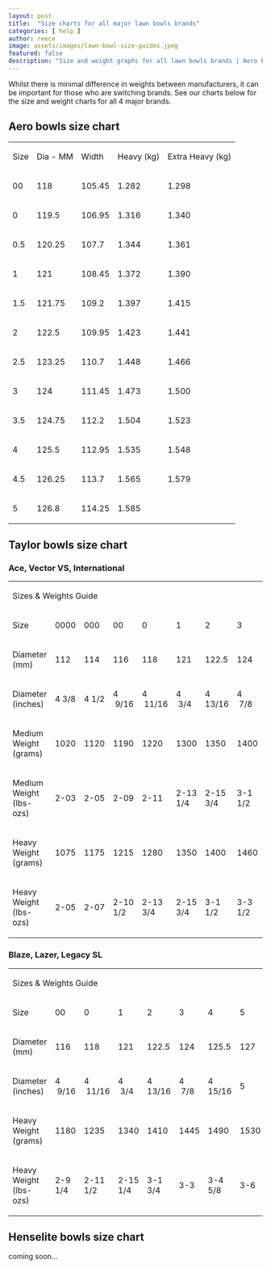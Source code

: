 ```yaml
---
layout: post
title:  "Size charts for all major lawn bowls brands"
categories: [ help ]
author: reece
image: assets/images/lawn-bowl-size-guides.jpeg
featured: false
description: "Size and weight graphs for all lawn bowls brands | Aero bowls size chart | Taylor bowls size chart | Drakes bowls Pride size chart | Henselite bowls size chart"
---
```


Whilst there is minimal difference in weights between manufacturers, it can be important for those who are switching brands. See our charts below for the size and weight charts for all 4 major brands.

## Aero bowls size chart

<table class="c7"><tbody><tr class="c25"><td class="c15" colspan="1" rowspan="1"><p class="c1"><span class="c26">Size</span></p></td><td class="c14" colspan="1" rowspan="1"><p class="c1"><span class="c26">Dia - MM</span></p></td><td class="c17" colspan="1" rowspan="1"><p class="c1"><span class="c26">Width</span></p></td><td class="c13" colspan="1" rowspan="1"><p class="c1"><span class="c26">Heavy (kg)</span></p></td><td class="c8" colspan="1" rowspan="1"><p class="c1"><span class="c26">Extra Heavy (kg)</span></p></td></tr><tr class="c25"><td class="c15" colspan="1" rowspan="1"><p class="c1"><span class="c6">00</span></p></td><td class="c14" colspan="1" rowspan="1"><p class="c1"><span class="c6">118</span></p></td><td class="c17" colspan="1" rowspan="1"><p class="c1"><span class="c6">105.45</span></p></td><td class="c13" colspan="1" rowspan="1"><p class="c1"><span class="c6">1.282</span></p></td><td class="c8" colspan="1" rowspan="1"><p class="c1"><span class="c6">1.298</span></p></td></tr><tr class="c25"><td class="c15" colspan="1" rowspan="1"><p class="c1"><span class="c6">0</span></p></td><td class="c14" colspan="1" rowspan="1"><p class="c1"><span class="c6">119.5</span></p></td><td class="c17" colspan="1" rowspan="1"><p class="c1"><span class="c6">106.95</span></p></td><td class="c13" colspan="1" rowspan="1"><p class="c1"><span class="c6">1.316</span></p></td><td class="c8" colspan="1" rowspan="1"><p class="c1"><span class="c6">1.340</span></p></td></tr><tr class="c25"><td class="c15" colspan="1" rowspan="1"><p class="c1"><span class="c6">0.5</span></p></td><td class="c14" colspan="1" rowspan="1"><p class="c1"><span class="c6">120.25</span></p></td><td class="c17" colspan="1" rowspan="1"><p class="c1"><span class="c6">107.7</span></p></td><td class="c13" colspan="1" rowspan="1"><p class="c1"><span class="c6">1.344</span></p></td><td class="c8" colspan="1" rowspan="1"><p class="c1"><span class="c6">1.361</span></p></td></tr><tr class="c25"><td class="c15" colspan="1" rowspan="1"><p class="c1"><span class="c6">1</span></p></td><td class="c14" colspan="1" rowspan="1"><p class="c1"><span class="c6">121</span></p></td><td class="c17" colspan="1" rowspan="1"><p class="c1"><span class="c6">108.45</span></p></td><td class="c13" colspan="1" rowspan="1"><p class="c1"><span class="c6">1.372</span></p></td><td class="c8" colspan="1" rowspan="1"><p class="c1"><span class="c6">1.390</span></p></td></tr><tr class="c25"><td class="c15" colspan="1" rowspan="1"><p class="c1"><span class="c6">1.5</span></p></td><td class="c14" colspan="1" rowspan="1"><p class="c1"><span class="c6">121.75</span></p></td><td class="c17" colspan="1" rowspan="1"><p class="c1"><span class="c6">109.2</span></p></td><td class="c13" colspan="1" rowspan="1"><p class="c1"><span class="c6">1.397</span></p></td><td class="c8" colspan="1" rowspan="1"><p class="c1"><span class="c6">1.415</span></p></td></tr><tr class="c25"><td class="c15" colspan="1" rowspan="1"><p class="c1"><span class="c6">2</span></p></td><td class="c14" colspan="1" rowspan="1"><p class="c1"><span class="c6">122.5</span></p></td><td class="c17" colspan="1" rowspan="1"><p class="c1"><span class="c6">109.95</span></p></td><td class="c13" colspan="1" rowspan="1"><p class="c1"><span class="c6">1.423</span></p></td><td class="c8" colspan="1" rowspan="1"><p class="c1"><span class="c6">1.441</span></p></td></tr><tr class="c25"><td class="c15" colspan="1" rowspan="1"><p class="c1"><span class="c6">2.5</span></p></td><td class="c14" colspan="1" rowspan="1"><p class="c1"><span class="c6">123.25</span></p></td><td class="c17" colspan="1" rowspan="1"><p class="c1"><span class="c6">110.7</span></p></td><td class="c13" colspan="1" rowspan="1"><p class="c1"><span class="c6">1.448</span></p></td><td class="c8" colspan="1" rowspan="1"><p class="c1"><span class="c6">1.466</span></p></td></tr><tr class="c25"><td class="c15" colspan="1" rowspan="1"><p class="c1"><span class="c6">3</span></p></td><td class="c14" colspan="1" rowspan="1"><p class="c1"><span class="c6">124</span></p></td><td class="c17" colspan="1" rowspan="1"><p class="c1"><span class="c6">111.45</span></p></td><td class="c13" colspan="1" rowspan="1"><p class="c1"><span class="c6">1.473</span></p></td><td class="c8" colspan="1" rowspan="1"><p class="c1"><span class="c6">1.500</span></p></td></tr><tr class="c25"><td class="c15" colspan="1" rowspan="1"><p class="c1"><span class="c6">3.5</span></p></td><td class="c14" colspan="1" rowspan="1"><p class="c1"><span class="c6">124.75</span></p></td><td class="c17" colspan="1" rowspan="1"><p class="c1"><span class="c6">112.2</span></p></td><td class="c13" colspan="1" rowspan="1"><p class="c1"><span class="c6">1.504</span></p></td><td class="c8" colspan="1" rowspan="1"><p class="c1"><span class="c6">1.523</span></p></td></tr><tr class="c25"><td class="c15" colspan="1" rowspan="1"><p class="c1"><span class="c6">4</span></p></td><td class="c14" colspan="1" rowspan="1"><p class="c1"><span class="c6">125.5</span></p></td><td class="c17" colspan="1" rowspan="1"><p class="c1"><span class="c6">112.95</span></p></td><td class="c13" colspan="1" rowspan="1"><p class="c1"><span class="c6">1.535</span></p></td><td class="c8" colspan="1" rowspan="1"><p class="c1"><span class="c6">1.548</span></p></td></tr><tr class="c25"><td class="c15" colspan="1" rowspan="1"><p class="c1"><span class="c6">4.5</span></p></td><td class="c14" colspan="1" rowspan="1"><p class="c1"><span class="c6">126.25</span></p></td><td class="c17" colspan="1" rowspan="1"><p class="c1"><span class="c6">113.7</span></p></td><td class="c13" colspan="1" rowspan="1"><p class="c1"><span class="c6">1.565</span></p></td><td class="c8" colspan="1" rowspan="1"><p class="c1"><span class="c6">1.579</span></p></td></tr><tr class="c25"><td class="c15" colspan="1" rowspan="1"><p class="c1"><span class="c6">5</span></p></td><td class="c14" colspan="1" rowspan="1"><p class="c1"><span class="c6">126.8</span></p></td><td class="c17" colspan="1" rowspan="1"><p class="c1"><span class="c6">114.25</span></p></td><td class="c13" colspan="1" rowspan="1"><p class="c1"><span class="c6">1.585</span></p></td><td class="c8" colspan="1" rowspan="1"><p class="c1"><span class="c6">&nbsp;</span></p></td></tr></tbody></table>


## Taylor bowls size chart

### Ace, Vector VS, International

<table class="c7"><tbody><tr class="c24"><td class="c29" colspan="10" rowspan="1"><p class="c4"><span class="c2">Sizes &amp; Weights Guide</span></p></td></tr><tr class="c24"><td class="c18" colspan="1" rowspan="1"><p class="c4"><span class="c2">Size</span></p></td><td class="c12" colspan="1" rowspan="1"><p class="c23 c22"><span class="c2">0000</span></p></td><td class="c3" colspan="1" rowspan="1"><p class="c23 c22"><span class="c2">000</span></p></td><td class="c5" colspan="1" rowspan="1"><p class="c4 c22"><span class="c2">00</span></p></td><td class="c5" colspan="1" rowspan="1"><p class="c4"><span class="c2">0</span></p></td><td class="c5" colspan="1" rowspan="1"><p class="c4"><span class="c2">1</span></p></td><td class="c5" colspan="1" rowspan="1"><p class="c4"><span class="c2">2</span></p></td><td class="c0" colspan="1" rowspan="1"><p class="c4"><span class="c2">3</span></p></td><td class="c21" colspan="1" rowspan="1"><p class="c4"><span class="c2">4</span></p></td><td class="c20" colspan="1" rowspan="1"><p class="c4"><span class="c2">5</span></p></td></tr><tr class="c24"><td class="c18" colspan="1" rowspan="1"><p class="c4"><span class="c2">Diameter (mm)</span></p></td><td class="c12" colspan="1" rowspan="1"><p class="c4"><span class="c2">112</span></p></td><td class="c3" colspan="1" rowspan="1"><p class="c4"><span class="c2">114</span></p></td><td class="c5" colspan="1" rowspan="1"><p class="c4"><span class="c2">116</span></p></td><td class="c5" colspan="1" rowspan="1"><p class="c4"><span class="c2">118</span></p></td><td class="c5" colspan="1" rowspan="1"><p class="c4"><span class="c2">121</span></p></td><td class="c5" colspan="1" rowspan="1"><p class="c4"><span class="c2">122.5</span></p></td><td class="c0" colspan="1" rowspan="1"><p class="c4"><span class="c2">124</span></p></td><td class="c21" colspan="1" rowspan="1"><p class="c4"><span class="c2">125.5</span></p></td><td class="c20" colspan="1" rowspan="1"><p class="c4"><span class="c2">127</span></p></td></tr><tr class="c16"><td class="c18" colspan="1" rowspan="1"><p class="c4"><span class="c2">Diameter (inches)</span></p></td><td class="c12" colspan="1" rowspan="1"><p class="c4"><span class="c2">4 3/8</span></p></td><td class="c3" colspan="1" rowspan="1"><p class="c4"><span class="c2">4 1/2</span></p></td><td class="c5" colspan="1" rowspan="1"><p class="c4"><span class="c2">4 &nbsp;9/16</span></p></td><td class="c5" colspan="1" rowspan="1"><p class="c4"><span class="c2">4 &nbsp;11/16</span></p></td><td class="c5" colspan="1" rowspan="1"><p class="c4"><span class="c2">4 &nbsp;3/4</span></p></td><td class="c5" colspan="1" rowspan="1"><p class="c4"><span class="c2">4 13/16</span></p></td><td class="c0" colspan="1" rowspan="1"><p class="c4"><span class="c2">4 &nbsp;7/8</span></p></td><td class="c21" colspan="1" rowspan="1"><p class="c4"><span class="c2">4 15/16</span></p></td><td class="c20" colspan="1" rowspan="1"><p class="c4"><span class="c2">5</span></p></td></tr><tr class="c24"><td class="c18" colspan="1" rowspan="1"><p class="c4"><span class="c2">Medium Weight (grams)</span></p></td><td class="c12" colspan="1" rowspan="1"><p class="c4"><span class="c2">1020</span></p></td><td class="c3" colspan="1" rowspan="1"><p class="c4"><span class="c2">1120</span></p></td><td class="c5" colspan="1" rowspan="1"><p class="c4"><span class="c2">1190</span></p></td><td class="c5" colspan="1" rowspan="1"><p class="c4"><span class="c2">1220</span></p></td><td class="c5" colspan="1" rowspan="1"><p class="c4"><span class="c2">1300</span></p></td><td class="c5" colspan="1" rowspan="1"><p class="c4"><span class="c2">1350</span></p></td><td class="c0" colspan="1" rowspan="1"><p class="c4"><span class="c2">1400</span></p></td><td class="c21" colspan="1" rowspan="1"><p class="c4"><span class="c2">1460</span></p></td><td class="c20" colspan="1" rowspan="1"><p class="c4"><span class="c2">1520</span></p></td></tr><tr class="c16"><td class="c18" colspan="1" rowspan="1"><p class="c4"><span class="c2">Medium Weight (lbs-ozs)</span></p></td><td class="c12" colspan="1" rowspan="1"><p class="c4"><span class="c2">2-03</span></p></td><td class="c3" colspan="1" rowspan="1"><p class="c4"><span class="c2">2-05</span></p></td><td class="c5" colspan="1" rowspan="1"><p class="c4"><span class="c2">2-09</span></p></td><td class="c5" colspan="1" rowspan="1"><p class="c4"><span class="c2">2-11</span></p></td><td class="c5" colspan="1" rowspan="1"><p class="c4"><span class="c2">2-13 1/4</span></p></td><td class="c5" colspan="1" rowspan="1"><p class="c4"><span class="c2">2-15 3/4</span></p></td><td class="c0" colspan="1" rowspan="1"><p class="c4"><span class="c2">3-1 1/2</span></p></td><td class="c21" colspan="1" rowspan="1"><p class="c4"><span class="c2">3-3 3/4</span></p></td><td class="c20" colspan="1" rowspan="1"><p class="c4"><span class="c2">3-5 3/4</span></p></td></tr><tr class="c24"><td class="c18" colspan="1" rowspan="1"><p class="c4"><span class="c2">Heavy Weight (grams)</span></p></td><td class="c12" colspan="1" rowspan="1"><p class="c4"><span class="c2">1075</span></p></td><td class="c3" colspan="1" rowspan="1"><p class="c4"><span class="c2">1175</span></p></td><td class="c5" colspan="1" rowspan="1"><p class="c4"><span class="c2">1215</span></p></td><td class="c5" colspan="1" rowspan="1"><p class="c4"><span class="c2">1280</span></p></td><td class="c5" colspan="1" rowspan="1"><p class="c4"><span class="c2">1350</span></p></td><td class="c5" colspan="1" rowspan="1"><p class="c4"><span class="c2">1400</span></p></td><td class="c0" colspan="1" rowspan="1"><p class="c4"><span class="c2">1460</span></p></td><td class="c21" colspan="1" rowspan="1"><p class="c4"><span class="c2">1520</span></p></td><td class="c20" colspan="1" rowspan="1"><p class="c4"><span class="c2">1580</span></p></td></tr><tr class="c16"><td class="c18" colspan="1" rowspan="1"><p class="c4"><span class="c2">Heavy Weight (lbs-ozs)</span></p></td><td class="c12" colspan="1" rowspan="1"><p class="c4"><span class="c2">2-05</span></p></td><td class="c3" colspan="1" rowspan="1"><p class="c4"><span class="c2">2-07</span></p></td><td class="c5" colspan="1" rowspan="1"><p class="c4"><span class="c2">2-10 1/2</span></p></td><td class="c5" colspan="1" rowspan="1"><p class="c4"><span class="c2">2-13 3/4</span></p></td><td class="c5" colspan="1" rowspan="1"><p class="c4"><span class="c2">2-15 3/4</span></p></td><td class="c5" colspan="1" rowspan="1"><p class="c4"><span class="c2">3-1 1/2</span></p></td><td class="c0" colspan="1" rowspan="1"><p class="c4"><span class="c2">3-3 1/2</span></p></td><td class="c21" colspan="1" rowspan="1"><p class="c4"><span class="c2">3-5 1/4</span></p></td><td class="c20" colspan="1" rowspan="1"><p class="c4"><span class="c2">3-7 1/4</span></p></td></tr></tbody></table>

### Blaze, Lazer, Legacy SL

<table class="c7"><tbody><tr class="c24"><td class="c28" colspan="8" rowspan="1"><p class="c4"><span class="c2">Sizes &amp; Weights Guide</span></p></td></tr><tr class="c24"><td class="c18" colspan="1" rowspan="1"><p class="c4"><span class="c2">Size</span></p></td><td class="c5" colspan="1" rowspan="1"><p class="c4 c22"><span class="c2">00</span></p></td><td class="c5" colspan="1" rowspan="1"><p class="c4"><span class="c2">0</span></p></td><td class="c5" colspan="1" rowspan="1"><p class="c4"><span class="c2">1</span></p></td><td class="c5" colspan="1" rowspan="1"><p class="c4"><span class="c2">2</span></p></td><td class="c0" colspan="1" rowspan="1"><p class="c4"><span class="c2">3</span></p></td><td class="c21" colspan="1" rowspan="1"><p class="c4"><span class="c2">4</span></p></td><td class="c20" colspan="1" rowspan="1"><p class="c4"><span class="c2">5</span></p></td></tr><tr class="c24"><td class="c18" colspan="1" rowspan="1"><p class="c4"><span class="c2">Diameter (mm)</span></p></td><td class="c5" colspan="1" rowspan="1"><p class="c4"><span class="c2">116</span></p></td><td class="c5" colspan="1" rowspan="1"><p class="c4"><span class="c2">118</span></p></td><td class="c5" colspan="1" rowspan="1"><p class="c4"><span class="c2">121</span></p></td><td class="c5" colspan="1" rowspan="1"><p class="c4"><span class="c2">122.5</span></p></td><td class="c0" colspan="1" rowspan="1"><p class="c4"><span class="c2">124</span></p></td><td class="c21" colspan="1" rowspan="1"><p class="c4"><span class="c2">125.5</span></p></td><td class="c20" colspan="1" rowspan="1"><p class="c4"><span class="c2">127</span></p></td></tr><tr class="c16"><td class="c18" colspan="1" rowspan="1"><p class="c4"><span class="c2">Diameter (inches)</span></p></td><td class="c5" colspan="1" rowspan="1"><p class="c4"><span class="c2">4 &nbsp;9/16</span></p></td><td class="c5" colspan="1" rowspan="1"><p class="c4"><span class="c2">4 &nbsp;11/16</span></p></td><td class="c5" colspan="1" rowspan="1"><p class="c4"><span class="c2">4 &nbsp;3/4</span></p></td><td class="c5" colspan="1" rowspan="1"><p class="c4"><span class="c2">4 13/16</span></p></td><td class="c0" colspan="1" rowspan="1"><p class="c4"><span class="c2">4 &nbsp;7/8</span></p></td><td class="c21" colspan="1" rowspan="1"><p class="c4"><span class="c2">4 15/16</span></p></td><td class="c20" colspan="1" rowspan="1"><p class="c4"><span class="c2">5</span></p></td></tr><tr class="c24"><td class="c18" colspan="1" rowspan="1"><p class="c4"><span class="c2">Heavy Weight (grams)</span></p></td><td class="c5" colspan="1" rowspan="1"><p class="c4"><span class="c2">1180</span></p></td><td class="c5" colspan="1" rowspan="1"><p class="c4"><span class="c2">1235</span></p></td><td class="c5" colspan="1" rowspan="1"><p class="c4"><span class="c2">1340</span></p></td><td class="c5" colspan="1" rowspan="1"><p class="c4"><span class="c2">1410</span></p></td><td class="c0" colspan="1" rowspan="1"><p class="c4"><span class="c2">1445</span></p></td><td class="c21" colspan="1" rowspan="1"><p class="c4"><span class="c2">1490</span></p></td><td class="c20" colspan="1" rowspan="1"><p class="c4"><span class="c2">1530</span></p></td></tr><tr class="c16"><td class="c18" colspan="1" rowspan="1"><p class="c4"><span class="c2">Heavy Weight (lbs-ozs)</span></p></td><td class="c5" colspan="1" rowspan="1"><p class="c4"><span class="c2">2-9 1/4</span></p></td><td class="c5" colspan="1" rowspan="1"><p class="c4"><span class="c2">2-11 1/2</span></p></td><td class="c5" colspan="1" rowspan="1"><p class="c4"><span class="c2">2-15 1/4</span></p></td><td class="c5" colspan="1" rowspan="1"><p class="c4"><span class="c2">3-1 3/4</span></p></td><td class="c0" colspan="1" rowspan="1"><p class="c4"><span class="c2">3-3</span></p></td><td class="c21" colspan="1" rowspan="1"><p class="c4"><span class="c2">3-4 5/8</span></p></td><td class="c20" colspan="1" rowspan="1"><p class="c4"><span class="c2">3-6</span></p></td></tr></tbody></table>

## Henselite bowls size chart

coming soon...
